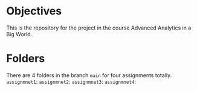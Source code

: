 # Objectives
This is the repository for the project in the course Advanced Analytics in a Big World.

# Folders
There are 4 folders in the branch `main` for four assignments totally.
`assignmnet1`:
`assignmnet2`:
`assignmnet3`:
`assignmnet4`:

